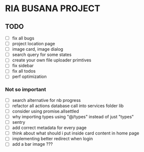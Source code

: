 # RIA BUSANA PROJECT

## TODO

- [ ] fix all bugs
- [ ] project location page
- [ ] image card, image dialog
- [ ] search query for some states
- [ ] create your own file uploader primtives
- [ ] fix sidebar
- [ ] fix all todos
- [ ] perf optimization

### Not so important

- [ ] search alternative for nb progress
- [ ] refactor all actions database call into services folder lib
- [ ] consider using promise.allsettled
- [ ] why importing types using "@/types" instead of just "types"
- [ ] sentry
- [ ] add correct metadata for every page
- [ ] think about what should i put inside card content in home page
- [ ] implementing better redirect when login
- [ ] add a bar image ???
